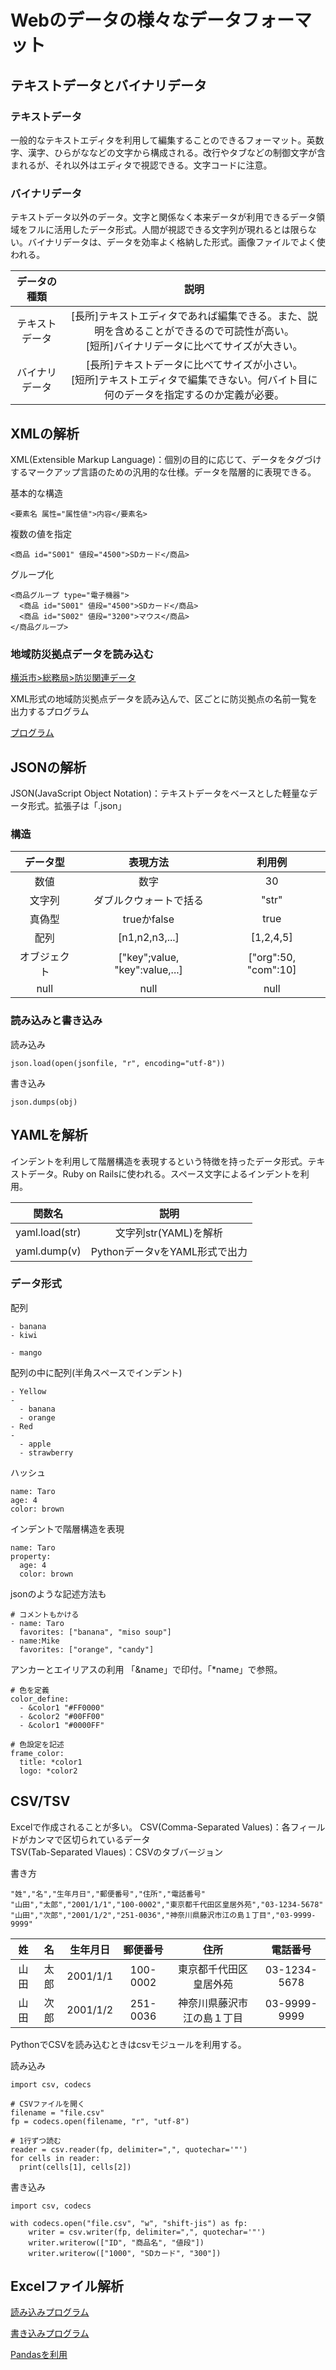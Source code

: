 # Webのデータの様々なデータフォーマット
## テキストデータとバイナリデータ
### テキストデータ
一般的なテキストエディタを利用して編集することのできるフォーマット。英数字、漢字、ひらがななどの文字から構成される。改行やタブなどの制御文字が含まれるが、それ以外はエディタで視認できる。文字コードに注意。

### バイナリデータ
テキストデータ以外のデータ。文字と関係なく本来データが利用できるデータ領域をフルに活用したデータ形式。人間が視認できる文字列が現れるとは限らない。バイナリデータは、データを効率よく格納した形式。画像ファイルでよく使われる。

|データの種類|説明|
|:--:|:--:|
|テキストデータ|[長所]テキストエディタであれば編集できる。また、説明を含めることができるので可読性が高い。<br>[短所]バイナリデータに比べてサイズが大きい。|
|バイナリデータ|[長所]テキストデータに比べてサイズが小さい。<br>[短所]テキストエディタで編集できない。何バイト目に何のデータを指定するのか定義が必要。|

## XMLの解析
XML(Extensible Markup Language)：個別の目的に応じて、データをタグづけするマークアップ言語のための汎用的な仕様。データを階層的に表現できる。

基本的な構造

~~~
<要素名 属性="属性値">内容</要素名>
~~~

複数の値を指定

~~~
<商品 id="S001" 値段="4500">SDカード</商品>
~~~

グループ化

~~~
<商品グループ type="電子機器">
  <商品 id="S001" 値段="4500">SDカード</商品>
  <商品 id="S002" 値段="3200">マウス</商品>
</商品グループ>
~~~

### 地域防災拠点データを読み込む
[横浜市>総務局>防災関連データ](http://www.city.yokohama.lg.jp/somu/org/kikikanri/data/)

XML形式の地域防災拠点データを読み込んで、区ごとに防災拠点の名前一覧を出力するプログラム

[プログラム](./programs/xml_bousai.ipynb)

## JSONの解析
JSON(JavaScript Object Notation)：テキストデータをベースとした軽量なデータ形式。拡張子は「.json」

### 構造
|データ型|表現方法|利用例|
|:--:|:--:|:--:|
|数値|数字|30|
|文字列|ダブルクウォートで括る|"str"|
|真偽型|trueかfalse|true|
|配列|[n1,n2,n3,...]|[1,2,4,5]|
|オブジェクト|["key";value, "key":value,...]|["org":50, "com":10]
|null|null|null|

### 読み込みと書き込み
読み込み

~~~
json.load(open(jsonfile, "r", encoding="utf-8"))
~~~

書き込み

~~~
json.dumps(obj)
~~~

## YAMLを解析
インデントを利用して階層構造を表現するという特徴を持ったデータ形式。テキストデータ。Ruby on Railsに使われる。スペース文字によるインデントを利用。

|関数名|説明|
|:--:|:--:|
|yaml.load(str)|文字列str(YAML)を解析|
|yaml.dump(v)|PythonデータvをYAML形式で出力|

### データ形式
配列

~~~
- banana
- kiwi

- mango
~~~

配列の中に配列(半角スペースでインデント)

~~~
- Yellow
-
  - banana
  - orange
- Red
-
  - apple
  - strawberry
~~~

ハッシュ

~~~
name: Taro
age: 4
color: brown
~~~

インデントで階層構造を表現

~~~
name: Taro
property:
  age: 4
  color: brown
~~~

jsonのような記述方法も

~~~
# コメントもかける
- name: Taro
  favorites: ["banana", "miso soup"]
- name:Mike
  favorites: ["orange", "candy"]
~~~

アンカーとエイリアスの利用
「&name」で印付。「\*name」で参照。

~~~
# 色を定義
color_define:
  - &color1 "#FF0000"
  - &color2 "#00FF00"
  - &color1 "#0000FF"

# 色設定を記述
frame_color:
  title: *color1
  logo: *color2
~~~

## CSV/TSV
Excelで作成されることが多い。
CSV(Comma-Separated Values)：各フィールドがカンマで区切られているデータ  
TSV(Tab-Separated Vlaues)：CSVのタブバージョン  

書き方

~~~
"姓","名","生年月日","郵便番号","住所","電話番号"
"山田","太郎","2001/1/1","100-0002","東京都千代田区皇居外苑","03-1234-5678"
"山田","次郎","2001/1/2","251-0036","神奈川県藤沢市江の島１丁目","03-9999-9999"
~~~

|姓|名|生年月日|郵便番号|住所|電話番号|
|:--:|:--:|:--:|:--:|:--:|:--:|
|山田|太郎|2001/1/1|100-0002|東京都千代田区皇居外苑|03-1234-5678|
|山田|次郎|2001/1/2|251-0036|神奈川県藤沢市江の島１丁目|03-9999-9999|

PythonでCSVを読み込むときはcsvモジュールを利用する。

読み込み

~~~
import csv, codecs

# CSVファイルを開く
filename = "file.csv"
fp = codecs.open(filename, "r", "utf-8")

# 1行ずつ読む
reader = csv.reader(fp, delimiter=",", quotechar='"')
for cells in reader:
  print(cells[1], cells[2])
~~~

書き込み

~~~
import csv, codecs

with codecs.open("file.csv", "w", "shift-jis") as fp:
    writer = csv.writer(fp, delimiter=",", quotechar='"')
    writer.writerow(["ID", "商品名", "値段"])
    writer.writerow(["1000", "SDカード", "300"])
~~~

## Excelファイル解析
[読み込みプログラム](./programs/excel_read.ipynb)

[書き込みプログラム](./programs/excel_write.ipynb)

[Pandasを利用](./programs/exce_read_pd.ipynb)
